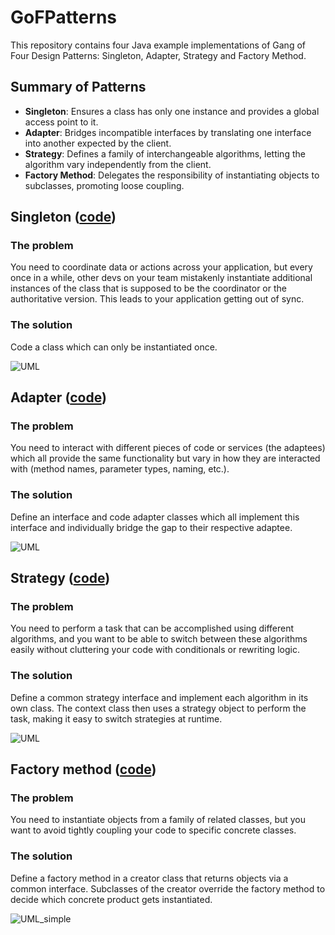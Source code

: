 # GoFPatterns
 This repository contains four Java example implementations of Gang of Four Design Patterns: Singleton, Adapter, Strategy and Factory Method.

## Summary of Patterns

- **Singleton**: Ensures a class has only one instance and provides a global access point to it.  
- **Adapter**: Bridges incompatible interfaces by translating one interface into another expected by the client.  
- **Strategy**: Defines a family of interchangeable algorithms, letting the algorithm vary independently from the client.  
- **Factory Method**: Delegates the responsibility of instantiating objects to subclasses, promoting loose coupling.

 

## Singleton ([code](https://github.com/UCN-programming-2-JFK/GoFPatterns/tree/main/src/singletonpattern))
### The problem
You need to coordinate data or actions across your application, but every once in a while, other devs on your team mistakenly instantiate additional instances of the class that is supposed to be the coordinator or the authoritative version. This leads to your application getting out of sync.
### The solution
Code a class which can only be instantiated once.

![UML](https://github.com/user-attachments/assets/9334f6c4-5f19-485f-97d8-69a155a89055)

## Adapter ([code](https://github.com/UCN-programming-2-JFK/GoFPatterns/tree/main/src/adapterpattern))

### The problem
You need to interact with different pieces of code or services (the adaptees) which all provide the same functionality but vary in how they are interacted with (method names, parameter types, naming, etc.).
### The solution
Define an interface and code adapter classes which all implement this interface and individually bridge the gap to their respective adaptee.

![UML](https://github.com/user-attachments/assets/3bdcc4ab-d1b2-4dfe-9885-2d82d4345828)

## Strategy ([code](https://github.com/UCN-programming-2-JFK/GoFPatterns/tree/main/src/strategypattern))
### The problem
You need to perform a task that can be accomplished using different algorithms, and you want to be able to switch between these algorithms easily without cluttering your code with conditionals or rewriting logic.

### The solution
Define a common strategy interface and implement each algorithm in its own class. The context class then uses a strategy object to perform the task, making it easy to switch strategies at runtime.

![UML](https://github.com/user-attachments/assets/d013e3eb-ea00-45f5-9d2e-5a9eee306212)

## Factory method ([code](https://github.com/UCN-programming-2-JFK/GoFPatterns/tree/main/src/factorymethod))
### The problem
You need to instantiate objects from a family of related classes, but you want to avoid tightly coupling your code to specific concrete classes.
### The solution
Define a factory method in a creator class that returns objects via a common interface. Subclasses of the creator override the factory method to decide which concrete product gets instantiated.

![UML_simple](https://github.com/user-attachments/assets/f58db582-1508-47c1-9167-6a3ac5691bfa)




